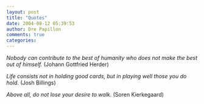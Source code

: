 ```yaml
---
layout: post
title: "Quotes"
date: 2004-08-12 05:39:53
author: Dre Papillon
comments: true
categories: 
---
```



*Nobody can contribute to the best of humanity who does not make the best out of himself.*  (Johann Gottfried Herder)

*Life consists not in holding good cards, but in playing well those you do hold.*  (Josh Billings)

*Above all, do not lose your desire to walk.*  (Soren Kierkegaard)